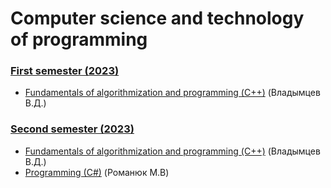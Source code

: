 # Computer science and technology of programming

### [First semester (2023)](https://github.com/Dzmitry-Leushukou/BSUIR-Labs/tree/main/Semester%201)
- [Fundamentals of algorithmization and programming (С++)](https://github.com/Dzmitry-Leushukou/BSUIR-Labs/tree/main/Semester%201/Fundamentals%20of%20algorithmization%20and%20programming%20(C%2B%2B)) (Владымцев В.Д.)
### [Second semester (2023)](https://github.com/Dzmitry-Leushukou/BSUIR-Labs/tree/main/Semester%202)
- [Fundamentals of algorithmization and programming (С++)](https://github.com/Dzmitry-Leushukou/Fundamentals-of-algorithmization-and-programming) (Владымцев В.Д.)
- [Programming (C#)](https://github.com/Dzmitry-Leushukou/BSUIR-Labs/tree/main/Semester%202/Programming%20(C%23)) (Романюк М.В)
